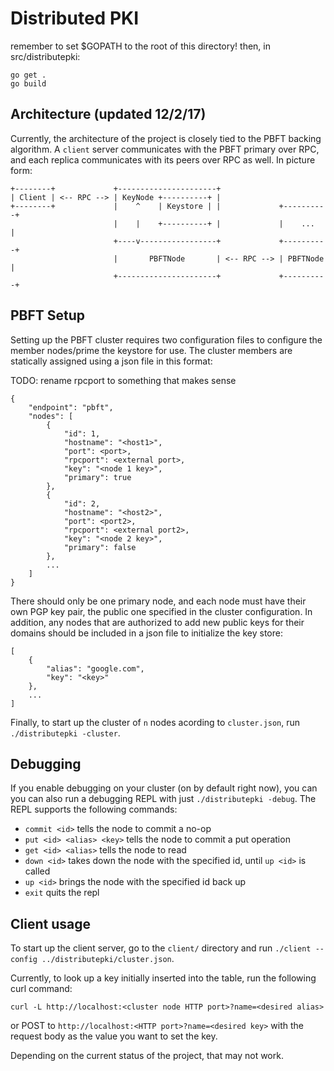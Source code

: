 # Distributed PKI

remember to set $GOPATH to the root of this directory!
then, in src/distributepki: 
```
go get .
go build
```

## Architecture (updated 12/2/17)

Currently, the architecture of the project is closely tied to the PBFT backing
algorithm. A `client` server communicates with the PBFT primary over RPC, and
each replica communicates with its peers over RPC as well. In picture form:

```
+--------+             +----------------------+
| Client | <-- RPC --> | KeyNode +----------+ |
+--------+             |    ^    | Keystore | |             +----------+
                       |    |    +----------+ |             |    ...   |
                       +----v-----------------+             +----------+
                       |       PBFTNode       | <-- RPC --> | PBFTNode |
                       +----------------------+             +----------+
```

## PBFT Setup

Setting up the PBFT cluster requires two configuration files to configure the
member nodes/prime the keystore for use. The cluster members are statically
assigned using a json file in this format:

TODO: rename rpcport to something that makes sense
```
{
    "endpoint": "pbft",
    "nodes": [
        {
            "id": 1,
            "hostname": "<host1>",
            "port": <port>,
            "rpcport": <external port>,
            "key": "<node 1 key>",
            "primary": true
        },
        {
            "id": 2,
            "hostname": "<host2>",
            "port": <port2>,
            "rpcport": <external port2>,
            "key": "<node 2 key>",
            "primary": false
        },
        ...
    ]
}
```

There should only be one primary node, and each node must have their own PGP
key pair, the public one specified in the cluster configuration. In addition,
any nodes that are authorized to add new public keys for their domains should
be included in a json file to initialize the key store:

```
[
    {
        "alias": "google.com",
        "key": "<key>"
    },
    ...
]
```

Finally, to start up the cluster of `n` nodes acording to `cluster.json`, run
 `./distributepki -cluster`.

## Debugging
If you enable debugging on your cluster (on by default right now), you can
you can also run a debugging REPL with just `./distributepki -debug`. The
REPL supports the following commands:
  * `commit <id>`              tells the node to commit a no-op
  * `put <id> <alias> <key>`   tells the node to commit a put operation
  * `get <id> <alias>`         tells the node to read
  * `down <id>`                takes down the node with the specified id,
                             until `up <id>` is called
  * `up <id>`                  brings the node with the specified id back up
  * `exit`                     quits the repl

## Client usage

To start up the client server, go to the `client/` directory and run `./client
--config ../distributepki/cluster.json`.

Currently, to look up a key initially inserted into the table, run the
following curl command:
```
curl -L http://localhost:<cluster node HTTP port>?name=<desired alias>
```
or POST to `http://localhost:<HTTP port>?name=<desired key>` with the request
body as the value you want to set the key.

Depending on the current status of the project, that may not work.


